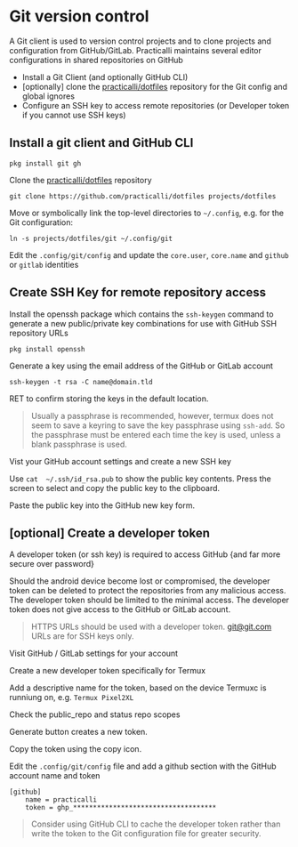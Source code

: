 # Git version control

A Git client is used to version control projects and to clone projects and configuration from GitHub/GitLab.  Practicalli maintains several editor configurations in shared repositories on GitHub

* Install a Git Client (and optionally GitHub CLI)
* [optionally] clone the [practicalli/dotfiles](https://github.com/practicalli/dotfiles) repository for the Git config and global ignores
* Configure an SSH key to access remote repositories (or Developer token if you cannot use SSH keys)

## Install a git client and GitHub CLI

```
pkg install git gh
```

Clone the [practicalli/dotfiles](https://github.com/practicalli/dotfiles) repository

```
git clone https://github.com/practicalli/dotfiles projects/dotfiles
```

Move or symbolically link the top-level directories to `~/.config`, e.g. for the Git configuration:

```
ln -s projects/dotfiles/git ~/.config/git
```

Edit the `.config/git/config` and update the `core.user`,  `core.name` and `github` or `gitlab` identities


## Create SSH Key for remote repository access

Install the openssh package which contains the `ssh-keygen` command to generate a new public/private key combinations for use with GitHub SSH repository URLs

```
pkg install openssh
```

Generate a key using the email address of the GitHub or GitLab account

```
ssh-keygen -t rsa -C name@domain.tld
```

RET to confirm storing the keys in the default location.

> Usually a passphrase is recommended, however, termux does not seem to save a keyring to save the key passphrase using `ssh-add`.  So the passphrase must be entered each time the key is used, unless a blank passphrase is used.

<!-- If a passphrase was used to generate the key, add the key to the OpenSSH authentication agent on the Operating System -->

<!-- ```bash -->
<!-- ssh-add -->
<!-- ``` -->

Vist your GitHub account settings and create a new SSH key

Use `cat  ~/.ssh/id_rsa.pub` to show the public key contents.  Press the screen to select and copy the public key to the clipboard.

Paste the public key into the GitHub new key form.


## [optional] Create a developer token

A developer token (or ssh key) is required to access GitHub {and far more secure over password}

Should the android device become lost or compromised, the developer token can be deleted to protect the repositories from any malicious access.  The developer token should be limited to the minimal access.  The developer token does not give access to the GitHub or GitLab account.

> HTTPS URLs should be used with a developer token.  git@git.com URLs are for SSH keys only.

Visit GitHub / GitLab settings for your account

Create a new developer token specifically for Termux

Add a descriptive name for the token, based on the device Termuxc is runniung on, e.g. `Termux Pixel2XL`

Check the public_repo and status repo scopes

Generate button creates a new token.

Copy the token using the copy icon.

Edit the `.config/git/config` file and add a github section with the GitHub account name and token

```
[github]
    name = practicalli
    token = ghp_************************************
```

<!-- > TODO: Add a gitlab secion with the same keys if using GitLab -->
<!-- > TODO: How to cache the developer token rather than write it to a file - GitHub CLI -->

> Consider using GitHub CLI to cache the developer token rather than write the token to the Git configuration file for greater security.
